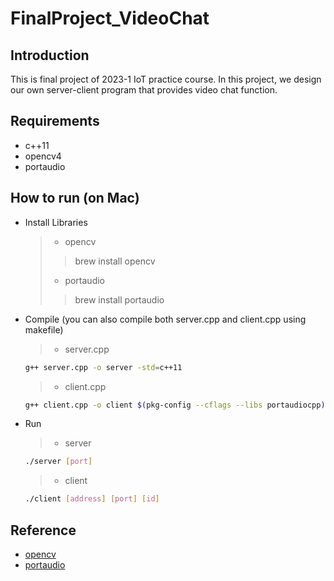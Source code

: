 # FinalProject_VideoChat

## Introduction
This is final project of 2023-1 IoT practice course. In this project, we design our own server-client program that provides video chat function.

## Requirements
- c++11
- opencv4
- portaudio

## How to run (on Mac)
- Install Libraries
  > - opencv
  > > brew install opencv 
  > - portaudio
  > > brew install portaudio
- Compile (you can also compile both server.cpp and client.cpp using makefile)
  > - server.cpp
  ```bash
  g++ server.cpp -o server -std=c++11
  ```
  > - client.cpp
  ```bash
  g++ client.cpp -o client $(pkg-config --cflags --libs portaudiocpp) $(pkg-config --cflags --libs opencv4) -std=c++11
  ```
- Run
  > - server
  ```bash
  ./server [port]
  ```
  > - client
  ```bash
  ./client [address] [port] [id]
  ```

## Reference
- [opencv](https://opencv.org/)
- [portaudio](http://www.portaudio.com/)
